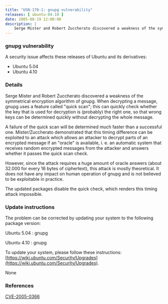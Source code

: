 ```yaml
---
title: "USN-170-1: gnupg vulnerability"
releases: [ ubuntu-04.10 ]
date: 2005-08-19 12:00:00
description: |
    Serge Mister and Robert Zuccherato discovered a weakness of the symmetrical encryption algorithm of gnupg. When decrypting a message, gnupg uses a feature called &quot;quick scan&quot;; this can quickly check whether the key that is used for decryption is (probably) the right one, so that wrong keys can be determined quickly without decrypting the whole message.
--- 
```

 
### gnupg vulnerability

A security issue affects these releases of Ubuntu and its derivatives:

* Ubuntu 5.04
* Ubuntu 4.10

### Details

Serge Mister and Robert Zuccherato discovered a weakness of the symmetrical encryption algorithm of gnupg. When decrypting a message, gnupg uses a feature called &quot;quick scan&quot;; this can quickly check whether the key that is used for decryption is (probably) the right one, so that wrong keys can be determined quickly without decrypting the whole message.

A failure of the quick scan will be determined much faster than a successful one. Mister/Zuccherato demonstrated that this timing difference can be exploited to an attack which allows an attacker to decrypt parts of an encrypted message if an &quot;oracle&quot; is available, i. e. an automatic system that receives random encrypted messages from the attacker and answers whether it passes the quick scan check.

However, since the attack requires a huge amount of oracle answers (about 32.000 for every 16 bytes of ciphertext), this attack is mostly theoretical. It does not have any impact on human operation of gnupg and is not believed to be exploitable in practice.

The updated packages disable the quick check, which renders this timing attack impossible.

### Update instructions

The problem can be corrected by updating your system to the following package version:

Ubuntu 5.04
 : gnupg 

Ubuntu 4.10
 : gnupg 

To update your system, please follow these instructions: [https://wiki.ubuntu.com/Security/Upgrades](https://wiki.ubuntu.com/Security/Upgrades).

None

### References

 [CVE-2005-0366](http://people.ubuntu.com/~ubuntu-security/cve/CVE-2005-0366)
 
